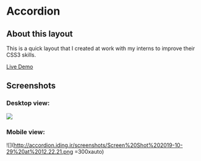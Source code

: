 # Accordion

## About this layout

This is a quick layout that I created at work with my interns to improve their CSS3 skills.

[Live Demo](http://accordion.iding.ir)

## Screenshots

### Desktop view:
![](http://accordion.iding.ir/screenshots/Screen%20Shot%202019-10-29%20at%2012.22.00.png)
### Mobile view:
![](http://accordion.iding.ir/screenshots/Screen%20Shot%202019-10-29%20at%2012.22.21.png =300xauto)
